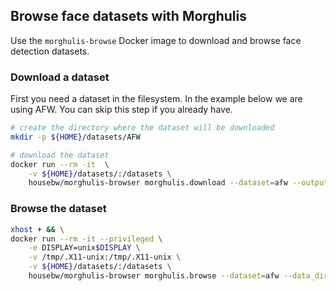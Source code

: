 ## Browse face datasets with Morghulis

Use the `morghulis-browse` Docker image to download and browse face detection datasets.


### Download a dataset

First you need a dataset in the filesystem.
In the example below we are using AFW.
You can skip this step if you already have.

```bash
# create the directory where the dataset will be downloaded
mkdir -p ${HOME}/datasets/AFW

# download the dataset
docker run --rm -it  \
    -v ${HOME}/datasets/:/datasets \
    housebw/morghulis-browser morghulis.download --dataset=afw --output_dir=/datasets/AFW
```

### Browse the dataset

```bash
xhost + && \
docker run --rm -it --privileged \
    -e DISPLAY=unix$DISPLAY \
    -v /tmp/.X11-unix:/tmp/.X11-unix \
    -v ${HOME}/datasets/:/datasets \
    housebw/morghulis-browser morghulis.browse --dataset=afw --data_dir=/datasets/AFW
```

